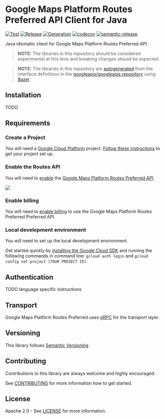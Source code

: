 # Google Maps Platform Routes Preferred API Client for Java

[![Test](https://github.com/googlemaps/java-routespreferred/workflows/Test/badge.svg)][test]
[![Release](https://github.com/googlemaps/java-routespreferred/workflows/Release/badge.svg)][release]
[![Generation](https://github.com/googlemaps/java-routespreferred/workflows/Generation/badge.svg)][generation]
[![codecov](https://codecov.io/gh/googlemaps/java-routespreferred/branch/master/graph/badge.svg)](https://codecov.io/gh/googlemaps/java-routespreferred)
[![semantic-release](https://img.shields.io/badge/%20%20%F0%9F%93%A6%F0%9F%9A%80-semantic--release-e10079.svg)](https://github.com/semantic-release/semantic-release)

Java idiomatic client for Google Maps Platform Routes Preferred API.

> **NOTE:** The libraries in this repository should be considered experimental at this time and breaking changes should be expected.

> **NOTE:** The libraries in this repository are [autogenerated][generation] from the interface definitions in the [googleapis/googleapis repository][googleapis] using [Bazel][bazel].

## Installation

TODO

## Requirements

### Create a Project

You will need a [Google Cloud Platform][developer-console] project. [Follow these instructions][create-project] to get your project set up.

### Enable the Routes API
You will need to [enable][enable-api] the [Google Maps Platform Routes Preferred API](https://developers.google.com/maps/documentation/routes_preferred).

[![](https://img.shields.io/badge/Enable%20API-Routes-important)][enable-api]

### Enable billing
You will need to [enable billing][enable-billing] to use the Google Maps Platform Routes Preferred Preferred API.

### Local development environment
You will need to set up the local development environment. 

Get started quickly by [installing the Google Cloud SDK][cloud-sdk] and running the following commands in command line:
  `gcloud auth login` and `gcloud config set project [YOUR PROJECT ID]`.

## Authentication

TODO language specific instructions

## Transport

Google Maps Platform Routes Preferred uses [gRPC][grpc] for the transport layer.

## Versioning

This library follows [Semantic Versioning](http://semver.org/).

## Contributing

Contributions to this library are always welcome and highly encouraged.

See [CONTRIBUTING][contributing] for more information how to get started.

## License

Apache 2.0 - See [LICENSE][license] for more information.

[authentication]: https://github.com/googleapis/google-cloud-java#authentication
[developer-console]: https://console.developers.google.com/
[create-project]: https://cloud.google.com/resource-manager/docs/creating-managing-projects
[cloud-sdk]: https://cloud.google.com/sdk/
[contributing]: https://github.com/googlemaps/java-routespreferred/blob/master/CONTRIBUTING.md
[license]: https://github.com/googlemaps/java-routespreferred/blob/master/LICENSE
[release]: https://github.com/googlemaps/java-routespreferred/actions?query=workflow%3ARelease
[test]: https://github.com/googlemaps/java-routespreferred/actions?query=workflow%3ATest
[generation]: https://github.com/googlemaps/java-routespreferred/actions?query=workflow%3AGeneration
[enable-billing]: https://cloud.google.com/apis/docs/getting-started#enabling_billing
[enable-api]: https://console.cloud.google.com/flows/enableapi?apiid=routespreferred.googleapis.com
[grpc]: https://grpc.io/
[googleapis]: https://github.com/googleapis/googleapis
[bazel]: https://bazel.build
